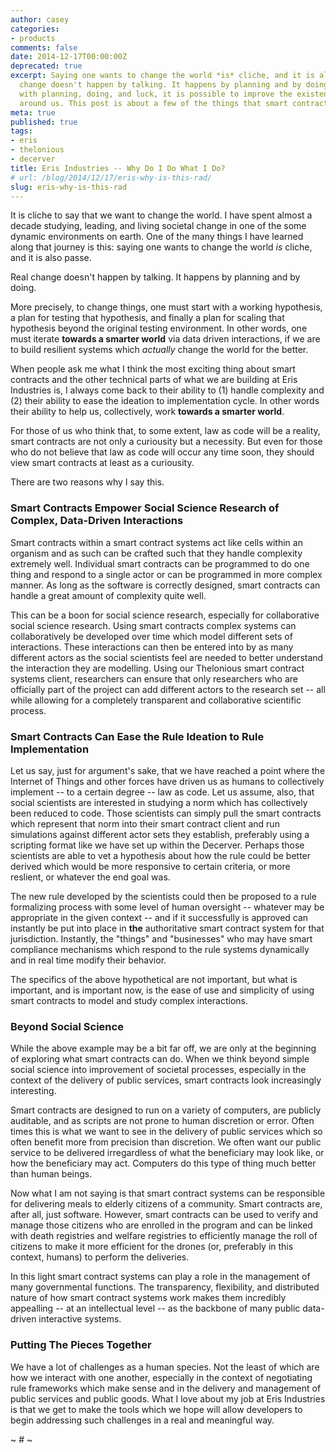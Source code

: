 ```yaml
---
author: casey
categories:
- products
comments: false
date: 2014-12-17T00:00:00Z
deprecated: true
excerpt: Saying one wants to change the world *is* cliche, and it is also passe. Real
  change doesn't happen by talking. It happens by planning and by doing. And yet,
  with planning, doing, and luck, it is possible to improve the existence of those
  around us. This post is about a few of the things that smart contracts can improve.
meta: true
published: true
tags:
- eris
- thelonious
- decerver
title: Eris Industries -- Why Do I Do What I Do?
# url: /blog/2014/12/17/eris-why-is-this-rad/
slug: eris-why-is-this-rad
---
```




It is cliche to say that we want to change the world. I have spent almost a decade studying, leading, and living societal change in one of the some dynamic environments on earth. One of the many things I have learned along that journey is this: saying one wants to change the world *is* cliche, and it is also passe.

Real change doesn't happen by talking. It happens by planning and by doing.

More precisely, to change things, one must start with a working hypothesis, a plan for testing that hypothesis, and finally a plan for scaling that hypothesis beyond the original testing environment. In other words, one must iterate **towards a smarter world** via data driven interactions, if we are to build resilient systems which *actually* change the world for the better.

When people ask me what I think the most exciting thing about smart contracts and the other technical parts of what we are building at Eris Industries is, I always come back to their ability to (1) handle complexity and (2) their ability to ease the ideation to implementation cycle. In other words their ability to help us, collectively, work **towards a smarter world**.

For those of us who think that, to some extent, law as code will be a reality, smart contracts are not only a curiousity but a necessity. But even for those who do not believe that law as code will occur any time soon, they should view smart contracts at least as a curiousity.

There are two reasons why I say this.

### Smart Contracts Empower Social Science Research of Complex, Data-Driven Interactions

Smart contracts within a smart contract systems act like cells within an organism and as such can be crafted such that they handle complexity extremely well. Individual smart contracts can be programmed to do one thing and respond to a single actor or can be programmed in more complex manner. As long as the software is correctly designed, smart contracts can handle a great amount of complexity quite well.

This can be a boon for social science research, especially for collaborative social science research. Using smart contracts complex systems can collaboratively be developed over time which model different sets of interactions. These interactions can then be entered into by as many different actors as the social scientists feel are needed to better understand the interaction they are modelling. Using our Thelonious smart contract systems client, researchers can ensure that only researchers who are officially part of the project can add different actors to the research set -- all while allowing for a completely transparent and collaborative scientific process.

### Smart Contracts Can Ease the Rule Ideation to Rule Implementation

Let us say, just for argument's sake, that we have reached a point where the Internet of Things and other forces have driven us as humans to collectively implement -- to a certain degree -- law as code. Let us assume, also, that social scientists are interested in studying a norm which has collectively been reduced to code. Those scientists can simply pull the smart contracts which represent that norm into their smart contract client and run simulations against different actor sets they establish, preferably using a scripting format like we have set up within the Decerver. Perhaps those scientists are able to vet a hypothesis about how the rule could be better derived which would be more responsive to certain criteria, or more reslient, or whatever the end goal was.

The new rule developed by the scientists could then be proposed to a rule formalizing process with some level of human oversight -- whatever may be appropriate in the given context -- and if it successfully is approved can instantly be put into place in **the** authoritative smart contract system for that jurisdiction. Instantly, the "things" and "businesses" who may have smart compliance mechanisms which respond to the rule systems dynamically and in real time modify their behavior.

The specifics of the above hypothetical are not important, but what is important, and is important now, is the ease of use and simplicity of using smart contracts to model and study complex interactions.

### Beyond Social Science

While the above example may be a bit far off, we are only at the beginning of exploring what smart contracts can do. When we think beyond simple social science into improvement of societal processes, especially in the context of the delivery of public services, smart contracts look increasingly interesting.

Smart contracts are designed to run on a variety of computers, are publicly auditable, and as scripts are not prone to human discretion or error. Often times this is what we want to see in the delivery of public services which so often benefit more from precision than discretion. We often want our public service to be delivered irregardless of what the beneficiary may look like, or how the beneficiary may act. Computers do this type of thing much better than human beings.

Now what I am not saying is that smart contract systems can be responsible for delivering meals to elderly citizens of a community. Smart contracts are, after all, just software. However, smart contracts can be used to verify and manage those citizens who are enrolled in the program and can be linked with death registries and welfare registries to efficiently manage the roll of citizens to make it more efficient for the drones (or, preferably in this context, humans) to perform the deliveries.

In this light smart contract systems can play a role in the management of many governmental functions. The transparency, flexibility, and distributed nature of how smart contract systems work makes them incredibly appealling -- at an intellectual level -- as the backbone of many public data-driven interactive systems.

### Putting The Pieces Together

We have a lot of challenges as a human species. Not the least of which are how we interact with one another, especially in the context of negotiating rule frameworks which make sense and in the delivery and management of public services and public goods. What I love about my job at Eris Industries is that we get to make the tools which we hope will allow developers to begin addressing such challenges in a real and meaningful way.

~ # ~
